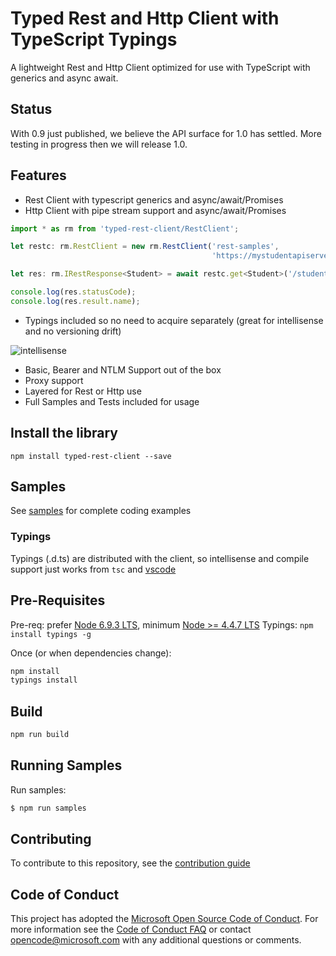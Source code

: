 # Typed Rest and Http Client with TypeScript Typings

A lightweight Rest and Http Client optimized for use with TypeScript with generics and async await.

## Status

With 0.9 just published, we believe the API surface for 1.0 has settled.  More testing in progress then we will release 1.0.

## Features

  - Rest Client with typescript generics and async/await/Promises
  - Http Client with pipe stream support and async/await/Promises 

```javascript
import * as rm from 'typed-rest-client/RestClient';

let restc: rm.RestClient = new rm.RestClient('rest-samples', 
                                             'https://mystudentapiserver');

let res: rm.IRestResponse<Student> = await restc.get<Student>('/students/5');

console.log(res.statusCode);
console.log(res.result.name);
```

  - Typings included so no need to acquire separately (great for intellisense and no versioning drift)

![intellisense](./docs/intellisense.png)

  - Basic, Bearer and NTLM Support out of the box
  - Proxy support
  - Layered for Rest or Http use
  - Full Samples and Tests included for usage

## Install the library
```
npm install typed-rest-client --save
```

## Samples

See [samples](./samples) for complete coding examples

### Typings

Typings (.d.ts) are distributed with the client, so intellisense and compile support just works from `tsc` and [vscode]()  

## Pre-Requisites

Pre-req: prefer [Node 6.9.3 LTS](https://nodejs.org), minimum [Node >= 4.4.7 LTS](https://nodejs.org)
Typings: `npm install typings -g`  

Once (or when dependencies change):  

```bash
npm install
typings install
```

## Build 

```bash
npm run build
```

## Running Samples

Run samples:  

```bash
$ npm run samples
```

## Contributing

To contribute to this repository, see the [contribution guide](./CONTRIBUTING.md)

## Code of Conduct

This project has adopted the [Microsoft Open Source Code of Conduct](https://opensource.microsoft.com/codeofconduct/). For more information see the [Code of Conduct FAQ](https://opensource.microsoft.com/codeofconduct/faq/) or contact [opencode@microsoft.com](mailto:opencode@microsoft.com) with any additional questions or comments.
